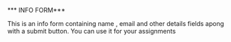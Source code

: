 *** INFO FORM***

This is an info form containing name , email and other details fields apong with a submit button. You can use it for your assignments
